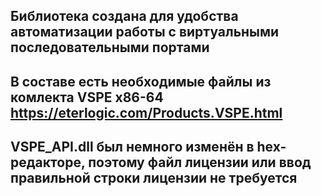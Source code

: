 ## Библиотека создана для удобства автоматизации работы с виртуальными последовательными портами
## В составе есть необходимые файлы из комлекта VSPE x86-64 https://eterlogic.com/Products.VSPE.html
## VSPE_API.dll был немного изменён в hex-редакторе, поэтому файл лицензии или ввод правильной строки лицензии не требуется
